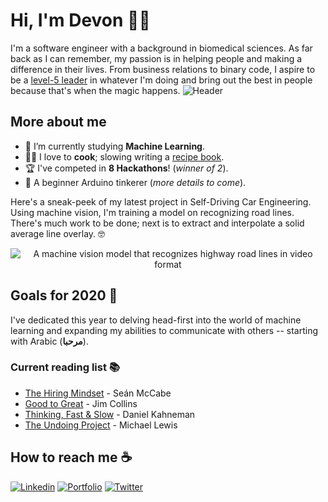# Hi, I'm Devon 👨‍💻
I'm a software engineer with a background in biomedical sciences. As far back as I can remember, my passion is in helping people and making a difference in their lives. From business relations to binary code, I aspire to be a [level-5 leader](https://www.jimcollins.com/concepts/level-five-leadership.html "Good to Great, Jim Collins") in whatever I'm doing and bring out the best in people because that's when the magic happens.
![Header](https://user-images.githubusercontent.com/22490250/88862912-75063d00-d1cf-11ea-8367-4f6fbe17a59e.png "Devon Fazekas, software engineer, entrepreneur, and philanthropist")

## More about me
- 🌱 I’m currently studying **Machine Learning**.
- 👨‍🍳 I love to **cook**; slowing writing a [recipe book](https://www.notion.so/1867c8909b6d49a18a9e38c31eb55245?v=eff433202a824634b896f2bb343adef2 "Cookbook"). 
- 🏆 I've competed in **8 Hackathons**! (*winner of 2*).
- 🤖 A beginner Arduino tinkerer (*more details to come*).

Here's a sneak-peek of my latest project in Self-Driving Car Engineering. Using machine vision, I'm training a model on recognizing road lines. There's much work to be done; next is to extract and interpolate a solid average line overlay. 🤓
<p align="center">
  <img alt="A machine vision model that recognizes highway road lines in video format" src="https://user-images.githubusercontent.com/22490250/88982693-f7a5ff80-d296-11ea-8286-ef113269abba.gif?raw=true" title="A machine vision model that recognizes highway road lines in video format"/>
</p>


## Goals for 2020 🔭
I've dedicated this year to delving head-first into the world of machine learning and expanding my abilities to communicate with others -- starting with Arabic (**مرحبا**).

### Current reading list 📚
- [The Hiring Mindset](https://www.amazon.ca/Hiring-Mindset-universal-pitfalls-building/dp/1775350304) - Seán McCabe
- [Good to Great](https://www.amazon.ca/Good-Great-Companies-Leap-Others/dp/B071NXJFVL/ref=sr_1_1?dchild=1&qid=1596147352&refinements=p_27%3AJim+Collins&s=books&sr=1-1&text=Jim+Collins) - Jim Collins
- [Thinking, Fast & Slow](https://www.amazon.ca/Thinking-Fast-Slow-Daniel-Kahneman/dp/0385676530/ref=sr_1_1?dchild=1&qid=1596147721&refinements=p_27%3ADaniel+Kahneman&s=books&sr=1-1&text=Daniel+Kahneman) - Daniel Kahneman
- [The Undoing Project](https://www.amazon.ca/Undoing-Project-Friendship-Changed-Minds/dp/0393254593/ref=sr_1_6?dchild=1&qid=1596148069&refinements=p_27%3AMichael+Lewis&s=books&sr=1-6&text=Michael+Lewis) - Michael Lewis


## How to reach me ☕
[![Linkedin](https://img.shields.io/badge/-Devon_Fazekas-blue?style=flat&logo=Linkedin&logoColor=white&link=https://www.linkedin.com/in/devon-fazekas/)](https://www.linkedin.com/in/devon-fazekas/)
[![Portfolio](https://img.shields.io/badge/-DevonFazekas.com-CD52FF?style=flat&logo=Google&logoColor=white&link=https://www.DevonFazekas.com/)](https://www.DevonFazekas.com/)
[![Twitter](https://img.shields.io/badge/-Devon_Fazekas-1A91DA?style=flat&logo=twitter&logoColor=white&link=https://twitter.com/Devon_Fazekas)](https://twitter.com/Devon_Fazekas)
